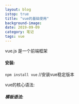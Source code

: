 ```yaml
---
layout: blog
istop: true
title: "vue的基础使用"
background-image: 
date: 2019-09-09
category: 笔记
tags: vue
---
```


vue.js 是一个前端框架
#### 安装:
`npm install vue`  //安装vue稳定版本

vue的核心语法:

##### 模板语法: